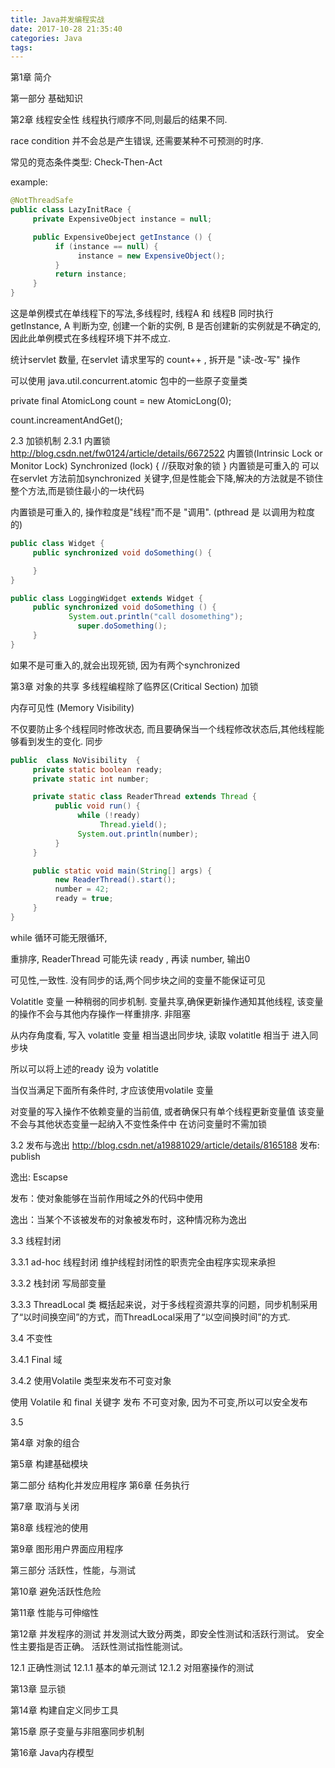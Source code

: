 ```yaml
---
title: Java并发编程实战
date: 2017-10-28 21:35:40
categories: Java
tags:
---
```



第1章 简介


第一部分 基础知识

第2章 线程安全性
线程执行顺序不同,则最后的结果不同.

race condition 并不会总是产生错误, 还需要某种不可预测的时序.

常见的竞态条件类型: Check-Then-Act

example:
```java
@NotThreadSafe
public class LazyInitRace {
     private ExpensiveObject instance = null;

     public ExpensiveObeject getInstance () {
          if (instance == null) {
               instance = new ExpensiveObject();
          }
          return instance;
     }
}
```

这是单例模式在单线程下的写法,多线程时, 线程A 和 线程B 同时执行 getInstance, A 判断为空, 创建一个新的实例, B 是否创建新的实例就是不确定的, 因此此单例模式在多线程环境下并不成立.

统计servlet 数量,
在servlet 请求里写的 count++ , 拆开是 "读-改-写" 操作

可以使用 java.util.concurrent.atomic 包中的一些原子变量类

private final AtomicLong count = new AtomicLong(0);

count.increamentAndGet();

2.3 加锁机制
2.3.1 内置锁
http://blog.csdn.net/fw0124/article/details/6672522
内置锁(Intrinsic Lock or Monitor Lock)
Synchronized (lock) {
     //获取对象的锁
}
内置锁是可重入的
可以在servlet 方法前加synchronized 关键字,但是性能会下降,解决的方法就是不锁住整个方法,而是锁住最小的一块代码

内置锁是可重入的, 操作粒度是"线程"而不是 "调用". (pthread 是 以调用为粒度的)
```java
public class Widget {
     public synchronized void doSomething() {

     }
}

public class LoggingWidget extends Widget {
     public synchronized void doSomething () {
             System.out.println("call dosomething");
               super.doSomething();
     }
}
```
如果不是可重入的,就会出现死锁, 因为有两个synchronized

第3章 对象的共享
多线程编程除了临界区(Critical Section) 加锁

内存可见性 (Memory Visibility)

不仅要防止多个线程同时修改状态, 而且要确保当一个线程修改状态后,其他线程能够看到发生的变化. 同步

```java
public  class NoVisibility  {
     private static boolean ready;
     private static int number;

     private static class ReaderThread extends Thread {
          public void run() {
               while (!ready)
                    Thread.yield();
               System.out.println(number);
          }
     }

     public static void main(String[] args) {
          new ReaderThread().start();
          number = 42;
          ready = true;
     }
}
```

while 循环可能无限循环,

重排序, ReaderThread 可能先读 ready , 再读 number, 输出0

可见性,一致性.
没有同步的话,两个同步块之间的变量不能保证可见

Volatitle 变量
一种稍弱的同步机制. 变量共享,确保更新操作通知其他线程, 该变量的操作不会与其他内存操作一样重排序. 非阻塞

从内存角度看, 写入 volatitle 变量 相当退出同步块, 读取 volatitle 相当于 进入同步块

所以可以将上述的ready 设为 volatitle

当仅当满足下面所有条件时, 才应该使用volatile 变量

对变量的写入操作不依赖变量的当前值, 或者确保只有单个线程更新变量值
该变量不会与其他状态变量一起纳入不变性条件中
在访问变量时不需加锁

3.2 发布与逸出
http://blog.csdn.net/a19881029/article/details/8165188
发布: publish

逸出: Escapse

发布：使对象能够在当前作用域之外的代码中使用

逸出：当某个不该被发布的对象被发布时，这种情况称为逸出

3.3 线程封闭

3.3.1
ad-hoc  线程封闭
维护线程封闭性的职责完全由程序实现来承担

3.3.2
栈封闭
写局部变量

3.3.3
ThreadLocal 类
概括起来说，对于多线程资源共享的问题，同步机制采用了“以时间换空间”的方式，而ThreadLocal采用了“以空间换时间”的方式.

3.4 不变性

3.4.1 Final 域

3.4.2 使用Volatile 类型来发布不可变对象

使用 Volatile 和 final 关键字 发布 不可变对象, 因为不可变,所以可以安全发布

3.5


第4章 对象的组合

第5章 构建基础模块

第二部分 结构化并发应用程序
第6章 任务执行

第7章 取消与关闭

第8章 线程池的使用

第9章 图形用户界面应用程序

第三部分 活跃性，性能，与测试

第10章 避免活跃性危险

第11章 性能与可伸缩性

第12章 并发程序的测试
并发测试大致分两类，即安全性测试和活跃行测试。
安全性主要指是否正确。
活跃性测试指性能测试。

12.1 正确性测试
12.1.1 基本的单元测试
12.1.2 对阻塞操作的测试

第13章 显示锁

第14章 构建自定义同步工具

第15章 原子变量与非阻塞同步机制

第16章 Java内存模型
